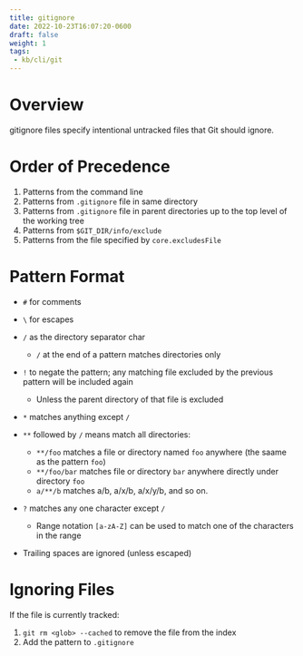 ```yaml
---
title: gitignore
date: 2022-10-23T16:07:20-0600
draft: false
weight: 1
tags:
 - kb/cli/git
---
```


# Overview
gitignore files specify intentional untracked files that Git should ignore.

# Order of Precedence
1. Patterns from the command line
2. Patterns from `.gitignore` file in same directory
3. Patterns from `.gitignore` file in parent directories up to the top level of the working tree
4. Patterns from `$GIT_DIR/info/exclude`
5. Patterns from the file specified by `core.excludesFile`

# Pattern Format
- `#` for comments
- `\` for escapes
- `/` as the directory separator char
    - `/` at the end of a pattern matches directories only
- `!` to negate the pattern; any matching file excluded by the previous pattern will be included again
    - Unless the parent directory of that file is excluded
- `*` matches anything except `/`
- `**` followed by `/` means match all directories:
    - `**/foo` matches a file or directory named `foo` anywhere (the saame as the pattern `foo`)
    - `**/foo/bar` matches file or directory `bar` anywhere directly under directory `foo`
    - `a/**/b` matches a/b, a/x/b, a/x/y/b, and so on.
- `?` matches any one character except `/`
    - Range notation `[a-zA-Z]` can be used to match one of the characters in the range

- Trailing spaces are ignored (unless escaped)

# Ignoring Files
If the file is currently tracked:
1. `git rm <glob> --cached` to remove the file from the index
2. Add the pattern to `.gitignore`

